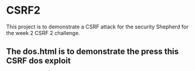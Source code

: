 # CSRF2
This project is to demonstrate a CSRF attack for the security Shepherd for the week 2 CSRF 2 challenge. 	

## The dos.html is to demonstrate the press this CSRF dos exploit
